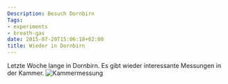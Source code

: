 ```yaml
---
Description: Besuch Dornbirn
Tags:
- experiments
- breath-gas
date: 2015-07-20T15:06:18+02:00
title: Wieder in Dornbirn
---
```


Letzte Woche lange in Dornbirn. Es gibt wieder interessante Messungen in der Kammer.  ![Kammermessung](/~c1891011/photo/IMG_1292.JPG)

